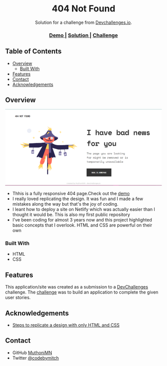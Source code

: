 <!-- Please update value in the {}  -->

<h1 align="center">404 Not Found</h1>

<div align="center">
   Solution for a challenge from  <a href="http://devchallenges.io" target="_blank">Devchallenges.io</a>.
</div>

<div align="center">
  <h3>
    <a href="https://404-mitch.netlify.app/}">
      Demo
    </a>
    <span> | </span>
    <a href="https://github.com/MuthoniMN/404-not-found}">
      Solution
    </a>
    <span> | </span>
    <a href="https://devchallenges.io/challenges/wBunSb7FPrIepJZAg0sY">
      Challenge
    </a>
  </h3>
</div>

<!-- TABLE OF CONTENTS -->

## Table of Contents

- [Overview](#overview)
  - [Built With](#built-with)
- [Features](#features)
- [Contact](#contact)
- [Acknowledgements](#acknowledgements)

<!-- OVERVIEW -->

## Overview

![screenshot](/404.png)

- Thhis is a fully responsive 404 page.Check out the [demo](https://404-mitch.netlify.app/)
- I really loved replicating the design. It was fun and I made a few mistakes along the way but that's the joy of coding.  
- I leant how to deploy a site on Netlify which was actually easier than I thought it would be. This is also my first public repository
- I've been coding for almost 3 years now and this project highlighted basic concepts that I overlook. HTML and CSS are powerful on their own

### Built With

<!-- This section should list any major frameworks that you built your project using. Here are a few examples.-->

- HTML
- CSS

## Features

<!-- List the features of your application or follow the template. Don't share the figma file here :) -->

This application/site was created as a submission to a [DevChallenges](https://devchallenges.io/challenges) challenge. The [challenge](https://devchallenges.io/challenges/wBunSb7FPrIepJZAg0sY) was to build an application to complete the given user stories.


## Acknowledgements

<!-- This section should list any articles or add-ons/plugins that helps you to complete the project. This is optional but it will help you in the future. For exmpale -->

- [Steps to replicate a design with only HTML and CSS](https://devchallenges-blogs.web.app/how-to-replicate-design/)

## Contact

- GitHub [MuthoniMN](https://{github.com/MuthoniMN})
- Twitter [@codebymitch](https://{twitter.com/codebymitch})
